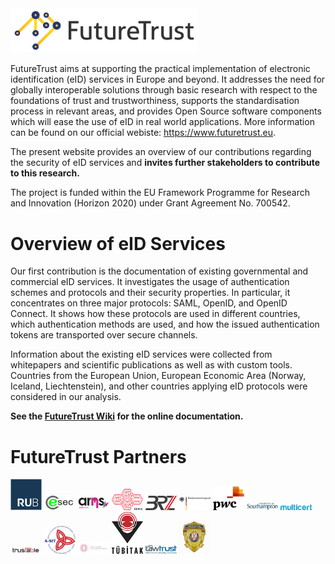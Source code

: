 <img src="https://github.com/RUB-NDS/FutureTrust/blob/master/images/futuretrust.jpg" width="300" alt="FutureTrust">

FutureTrust aims at supporting the practical implementation of electronic identification (eID) services in Europe and beyond. It addresses the need for globally interoperable solutions through basic research with respect to the foundations of trust and trustworthiness, supports the standardisation process in relevant areas, and provides Open Source software components which will ease the use of eID in real world applications. More information can be found on our official webiste: https://www.futuretrust.eu.

The present website provides an overview of our contributions regarding the security of eID services and **invites further stakeholders to contribute to this research.** 

The project is funded within the EU Framework Programme for Research and Innovation (Horizon 2020) under Grant Agreement No. 700542.


# Overview of eID Services

Our first contribution is the documentation of existing governmental and commercial eID services. It investigates the usage of authentication schemes and protocols and their security properties. In particular, it concentrates on three major protocols: SAML, OpenID, and OpenID Connect. It shows how these protocols are used in different countries, which authentication methods are used, and how the issued authentication tokens are transported over secure channels.

Information about the existing eID services were collected from whitepapers and scientific publications as well as with custom tools. Countries from the European Union, European Economic Area (Norway, Iceland, Liechtenstein), and other countries applying eID protocols were considered in our analysis.

**See the [FutureTrust Wiki](https://github.com/RUB-NDS/FutureTrust/wiki) for the online documentation.**

# FutureTrust Partners

<a href="https://www.ruhr-uni-bochum.de" target="_blank"><img src="https://github.com/RUB-NDS/FutureTrust/blob/master/images/rub.png" width="50" alt="FutureTrust"></a>
<a href="https://www.ecsec.de/startseite/" target="_blank"><img src="https://github.com/RUB-NDS/FutureTrust/blob/master/images/ecsec.png" width="50" alt="FutureTrust"></a>
<a href="https://www.arhs-group.com/" target="_blank"><img src="https://github.com/RUB-NDS/FutureTrust/blob/master/images/arhs.png" width="50" alt="FutureTrust"></a>
<a href="https://www.eema.org/" target="_blank"><img src="https://github.com/RUB-NDS/FutureTrust/blob/master/images/eema.png" width="50" alt="FutureTrust"></a>
<a href="https://en.brz.gv.at/" target="_blank"><img src="https://github.com/RUB-NDS/FutureTrust/blob/master/images/brz.png" width="50" alt="FutureTrust"></a>
<a href="https://www.bva.bund.de/DE/Home/home_node.html" target="_blank"><img src="https://github.com/RUB-NDS/FutureTrust/blob/master/images/bva.png" width="50" alt="FutureTrust"></a>
<a href="https://www.pwc.com/" target="_blank"><img src="https://github.com/RUB-NDS/FutureTrust/blob/master/images/pwc.png" width="50" alt="FutureTrust"></a>
<a href="https://www.southampton.ac.uk/" target="_blank"><img src="https://github.com/RUB-NDS/FutureTrust/blob/master/images/soton.png" width="50" alt="FutureTrust"></a>
<a href="https://www.multicert.com/en/" target="_blank"><img src="https://github.com/RUB-NDS/FutureTrust/blob/master/images/multicert.png" width="50" alt="FutureTrust"></a>
<a href="" target="http://www.trustable.de/"><img src="https://github.com/RUB-NDS/FutureTrust/blob/master/images/trust.png" width="50" alt="FutureTrust"></a>
<a href="https://www.a-sit.at/" target="_blank"><img src="https://github.com/RUB-NDS/FutureTrust/blob/master/images/asit.png" width="50" alt="FutureTrust"></a>
<a href="https://sda.gov.ge/?lang=en" target="_blank"><img src="https://github.com/RUB-NDS/FutureTrust/blob/master/images/psda.jpg" width="50" alt="FutureTrust"></a>
<a href="https://www.tubitak.gov.tr/en" target="_blank"><img src="https://github.com/RUB-NDS/FutureTrust/blob/master/images/tubitak.png" width="50" alt="FutureTrust"></a>
<a href="https://www.lawtrust.co.za/" target="_blank"><img src="https://github.com/RUB-NDS/FutureTrust/blob/master/images/lawtrust.jpg" width="50" alt="FutureTrust"></a>
<a href="http://www.mup.gov.rs/wps/portal/en" target="_blank"><img src="https://github.com/RUB-NDS/FutureTrust/blob/master/images/mup.png" width="50" alt="FutureTrust"></a>

